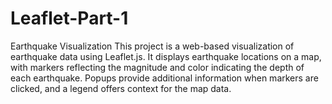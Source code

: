 # Leaflet-Part-1
Earthquake Visualization
This project is a web-based visualization of earthquake data using Leaflet.js. It displays earthquake locations on a map, with markers reflecting the magnitude and color indicating the depth of each earthquake. Popups provide additional information when markers are clicked, and a legend offers context for the map data.
